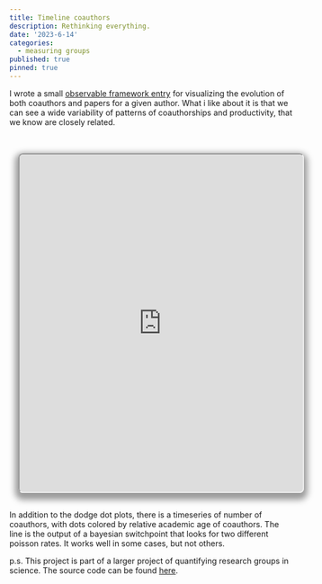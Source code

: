 ```yaml
---
title: Timeline coauthors
description: Rethinking everything.
date: '2023-6-14'
categories:
  - measuring groups
published: true
pinned: true
---
```


I wrote a small [observable framework entry](https://jstonge.observablehq.cloud/hello-research-groups/results/timeline) for visualizing the evolution of both coauthors and papers for a given author. What i like about it is that we can see a wide variability of patterns of coauthorships and productivity, that we know are closely related. 

<br>
<iframe
  id="inlineFrameExample"
  width="100%"
  height="600"
  class="crop"
  src="https://jstonge.observablehq.cloud/hello-research-groups/results/timeline">
</iframe>

In addition to the dodge dot plots, there is a timeseries of number of coauthors, with dots colored by relative academic age of coauthors. The line is the output of a bayesian switchpoint that looks for two different poisson rates.  It works well in some cases, but not others.

p.s. This project is part of a larger project of quantifying research groups in science. The source code can be found [here](https://raw.githubusercontent.com/jstonge/hello-research-groups/main/docs/results/timeline.md).

<style type="text/css">

.crop {
  border-radius: 8px;
  margin: 1rem;
  max-width: calc(100%);
  box-shadow: 0 0 0 0.75px rgba(128, 128, 128, 0.2), 0 6px 12px 6px rgba(0, 0, 0, 0.4);
}
</style>